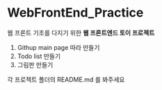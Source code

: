 # WebFrontEnd_Practice
웹 프론트 기초를 다지기 위한 **웹 프론트엔드 토이 프로젝트**

1. Githup main page 따라 만들기
1. Todo list 만들기 
1.  그림판 만들기 

각 프로젝트 폴더의 README.md 를 봐주세요


